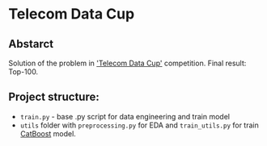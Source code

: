 # Telecom Data Cup

## Abstarct
Solution of the problem in ['Telecom Data Cup'](https://mlbootcamp.ru/round/15/sandbox/) competition. 
Final result: Top-100.

## Project structure:
- ```train.py``` - base .py script for data engineering and train model
- ```utils``` folder with ```preprocessing.py``` for EDA and ```train_utils.py``` for train [CatBoost](https://github.com/catboost/catboost) model.
